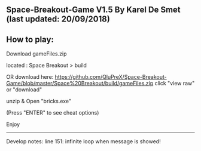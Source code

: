Space-Breakout-Game
V1.5
By Karel De Smet (last updated: 20/09/2018)
---------------------

How to play:
------------
Download gameFiles.zip

located : Space Breakout > build


OR download here: https://github.com/QluPreX/Space-Breakout-Game/blob/master/Space%20Breakout/build/gameFiles.zip click "view raw" or "download"


unzip & Open "bricks.exe" 


(Press "ENTER" to see cheat options)


Enjoy

----------------------
Develop notes:
line 151: infinite loop when message is showed!